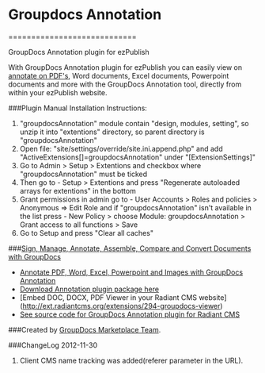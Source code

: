 # Groupdocs Annotation
============================

GroupDocs Annotation plugin for ezPublish

With GroupDocs Annotation plugin for ezPublish you can easily view on [annotate on PDF's](http://groupdocs.com/apps/annotation), Word documents, Excel documents, Powerpoint documents and more with the GroupDocs Annotation tool, directly from within your ezPublish website.

###Plugin Manual Installation Instructions:
1. "groupdocsAnnotation" module contain "design, modules, setting", so unzip it into "extentions" directory, so parent directory is "groupdocsAnnotation"
2. Open file: "site/settings/override/site.ini.append.php" and add "ActiveExtensions[]=groupdocsAnnotation" under "[ExtensionSettings]"
3. Go to Admin > Setup > Extentions and checkbox where "groupdocsAnnotation" must be ticked
4. Then go to - Setup > Extentions and press "Regenerate autoloaded arrays for extentions" in the bottom
5. Grant permissions in admin go to - User Accounts > Roles and policies > Anonymous => Edit Role and if "groupdocsAnnotation" isn't available in the list press - New Policy > choose Module: groupdocsAnnotation > Grant access to all functions > Save
6. Go to Setup and press "Clear all caches"


###[Sign, Manage, Annotate, Assemble, Compare and Convert Documents with GroupDocs](http://groupdocs.com)
* [Annotate PDF, Word, Excel, Powerpoint and Images with GroupDocs Annotation](http://groupdocs.com/apps/annotation)
* [Download Annotation plugin package here](https://github.com/groupdocs/radiant-groupdocs-annotation)
* [Embed DOC, DOCX, PDF Viewer in your Radiant CMS website] (http://ext.radiantcms.org/extensions/294-groupdocs-viewer)
* [See source code for GroupDocs Annotation plugin for Radiant CMS](https://github.com/groupdocs/radiant-groupdocs-annotation-source)

###Created by [GroupDocs Marketplace Team](http://groupdocs.com/marketplace/plugins).

###ChangeLog
2012-11-30
1.  Client CMS name tracking was added(referer parameter in the URL).
